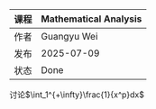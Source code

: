 | 课程   | Mathematical Analysis |
| ---- | ---------------------------------------- |
| 作者   | Guangyu Wei                               |
| 发布 | 2025-07-09 |
|状态|Done|

讨论$\int_1^{+\infty}\frac{1}{x^p}dx$